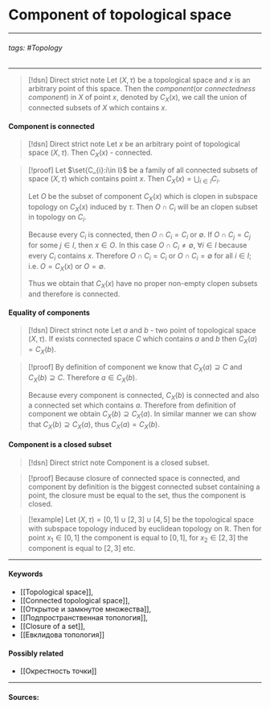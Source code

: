 
# Component of topological space
***
###### tags: #Topology 
***
>[!dsn] Direct strict note
>Let $(X,\tau)$ be a topological space and $x$ is an arbitrary point of this space. Then the *component*(or *connectedness component*) in $X$ of point $x$, denoted by $C_{X}(x)$, we call the union of connected subsets of $X$ which contains $x$.

#### Component is connected
>[!dsn] Direct strict note
>Let $x$ be an arbitrary point of topological space $(X,\tau)$. Then $C_{X}(x)$ - connected.

>[!proof]
>Let $\set{C_{i}:i\in I}$ be a family of all connected subsets of space $(X,\tau)$ which contains point $x$. Then $C_{X}(x)=\bigcup_{i\in I}C_{i}$.
>
>Let $O$ be the subset of component $C_{X}(x)$ which is clopen in subspace topology on $C_{X}(x)$ induced by $\tau$. Then $O\cap C_{i}$ will be an clopen subset in topology on $C_{i}$.
>
>Because every $C_{i}$ is connected, then $O\cap C_{i}=C_{i}$ or $\emptyset$. If $O\cap C_{j}=C_{j}$ for some $j\in I$, then $x\in O$. In this case $O\cap C_{i}\ne\emptyset$, $\forall i\in I$ because every $C_{i}$ contains $x$. Therefore $O\cap C_{i}=C_{i}$ or $O\cap C_{i}=\emptyset$ for all $i\in I$; i.e. $O=C_{X}(x)$ or $O=\emptyset$.
>
>Thus we obtain that $C_{X}(x)$ have no proper non-empty clopen subsets and therefore is connected.
#### Equality of components
>[!dsn] Direct strinct note
>Let $a$ and $b$ - two point of topological space $(X,\tau)$. If exists connected space $C$ which contains $a$ and $b$ then $C_{X}(a)=C_{X}(b)$.

>[!proof] 
>By definition of component we know that $C_{X}(a)\supseteq C$ and $C_{X}(b)\supseteq C$. Therefore $a\in C_{X}(b)$.
>
>Because every component is connected, $C_{X}(b)$ is connected and also a connected set which contains $a$. Therefore from definition of component we obtain $C_{X}(b)\supseteq C_{X}(a)$.
>In similar manner we can show that $C_{X}(b)\supseteq C_{X}(a)$, thus $C_{X}(a)=C_{X}(b)$.

#### Component is a closed subset
>[!dsn] Direct strict note
>Component is a closed subset.

>[!proof] 
>Because closure of connected space is connected, and component by definition is the biggest connected subset containing a point, the closure must be equal to the set, thus the component is closed.

>[!example] 
>Let $(X,\tau)=[0,1]\cup[2,3]\cup[4,5]$ be the topological space with subspace topology induced by euclidean topology on $\mathbb{R}$. Then for point $x_{1}\in[0,1]$ the component is equal to $[0,1]$, for $x_{2}\in[2,3]$ the component is equal to $[2,3]$ etc.
***
#### Keywords
- [[Topological space]],
- [[Connected topological space]],
- [[Открытое и замкнутое множества]],
- [[Подпространственная топология]],
- [[Closure of a set]],
- [[Евклидова топология]]
#### Possibly related
- [[Окрестность точки]]
***
#### Sources: